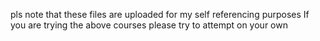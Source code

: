 pls note that these files are uploaded for my self referencing purposes 
If you are trying the above courses please try to attempt on your own